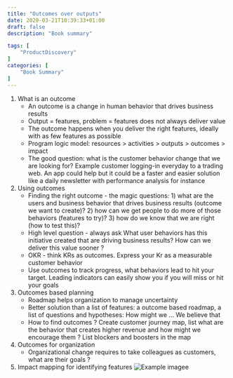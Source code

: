 ```yaml
---
title: "Outcomes over outputs"
date: 2020-03-21T10:39:33+01:00
draft: false
description: "Book summary"

tags: [ 
    "ProductDiscovery"
]
categories: [
    "Book Summary"
]
---
```



<!--more--> 



1. What is an outcome
    * An outcome is a change in human behavior that drives business results
    * Output = features, problem = features does not always deliver value
    * The outcome happens when you deliver the right features, ideally with as few features as possible
    * Program logic model: resources > activities > outputs > outcomes > impact
    * The good question: what is the customer behavior change that we are looking for? Example customer logging-in everyday to a trading web. An app could help but it could be a faster and easier solution like a daily newsletter with performance analysis for instance
2. Using outcomes
    * Finding the right outcome - the magic questions: 1) what are the users and business behavior that drives business results (outcome we want to create)? 2) how can we get people to do more of those behaviors (features to try)? 3) how do we know that we are right (how to test this)?
    * High level question - always ask What  user behaviors has this initiative created that are driving business results? How can we deliver this value sooner ?
    * OKR - think KRs as outcomes. Express your Kr as a measurable customer behavior 
    * Use outcomes to track progress, what behaviors lead to hit your target. Leading indicators can easily show you if you will miss or hit your goals
3. Outcomes based planning
    * Roadmap helps organization to manage uncertainty
    * Better solution than a list of features: a outcome based roadmap, a list of questions and hypotheses: How might we … We believe that 
    * How to find outcomes ? Create customer journey map, list what are the behavior that creates higher revenue and how might we encourage them ? List blockers and boosters in the map
3. Outcomes for organization
    * Organizational change requires to take colleagues as customers, what are their goals ?
4. Impact mapping for identifying features
![Example imagee](/posts/outcomes_over_outputs/OutcomesOverOutputs1.jpg)